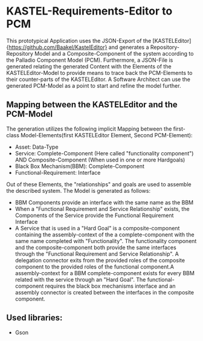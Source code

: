 # KASTEL-Requirements-Editor to PCM 
This prototypical Application uses the JSON-Export of the [KASTELEditor]{https://github.com/Baakel/KastelEditor} and generates a Repository-Repository Model and a Composite-Component of the system according to the Palladio Component Model (PCM). Furthermore, a JSON-File is generated relating the generated Content with the Elements of the KASTELEditor-Model to provide means to trace back the PCM-Elements to their counter-parts of the KASTELEditor. 
A Software Architect can use the generated PCM-Model as a point to start and refine the model further. 

## Mapping between the KASTELEditor and the PCM-Model
The generation utilizes the following implicit Mapping between the first-class Model-Elements(first KASTELEditor Element, Second PCM-Element):

* Asset: Data-Type
* Service: Complete-Component (Here called "functionality component") AND Composite-Component (When used in one or more Hardgoals)
* Black Box Mechanism(BBM): Complete-Component
* Functional-Requirement: Interface

Out of these Elements, the "relationships" and goals are used to assemble the described system.
The Model is generated as follows: 

* BBM Components provide an interface with the same name as the BBM
* When a "Functional Requirement and Service Relationship" exists, the Components of the Service provide the Functional Requirement Interface
* A Service that is used in a "Hard Goal" is a composite-component containing the assembly-context of the a complete-component with the same name completed with "Functionality". The functionality component and the composite-component both provide the same interfaces through the "Functional Requirement and Service Relationship". A delegation connector exits from the provided roles of the composite component to the provided roles of the functional component.A assembly-context for a BBM complete-component exists for every BBM related with the service through an "Hard Goal". The functional-component requires the black box mechanisms interface and an assembly connector is created between the interfaces in the composite component. 

## Used libraries: 
* Gson 
